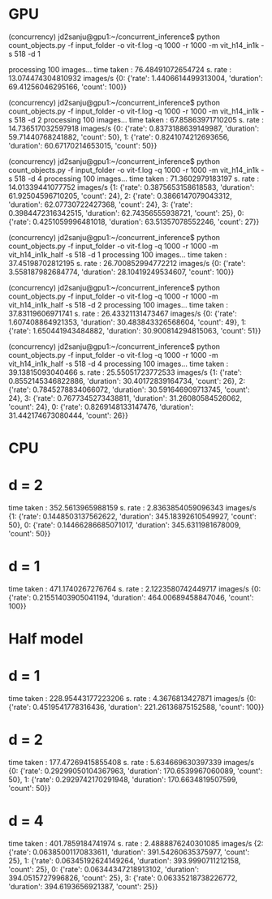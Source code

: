 # GPU
(concurrency) jd2sanju@gpu1:~/concurrent_inference$ python count_objects.py -f input_folder -o vit-f.log -q 1000 -r 1000 -m vit_h14_in1k -s 518 -d 1

processing 100 images... 
time taken : 76.48491072654724 s.
rate : 13.074474304810932 images/s
{0: {'rate': 1.4406614499313004, 'duration': 69.41256046295166, 'count': 100}}

(concurrency) jd2sanju@gpu1:~/concurrent_inference$ python count_objects.py -f input_folder -o vit-f.log -q 1000 -r 1000 -m vit_h14_in1k -s 518 -d 2
processing 100 images... 
time taken : 67.85863971710205 s.
rate : 14.736517032597918 images/s
{0: {'rate': 0.8373188639149987, 'duration': 59.71440768241882, 'count': 50}, 1: {'rate': 0.8241074212693656, 'duration': 60.67170214653015, 'count': 50}}

(concurrency) jd2sanju@gpu1:~/concurrent_inference$ python count_objects.py -f input_folder -o vit-f.log -q 1000 -r 1000 -m vit_h14_in1k -s 518 -d 4
processing 100 images... 
time taken : 71.3602979183197 s.
rate : 14.01339441077752 images/s
{1: {'rate': 0.3875653158618583, 'duration': 61.92504596710205, 'count': 24}, 2: {'rate': 0.3866147079043312, 'duration': 62.07730722427368, 'count': 24}, 3: {'rate': 0.3984472316342515, 'duration': 62.74356555938721, 'count': 25}, 0: {'rate': 0.4251059996481018, 'duration': 63.51357078552246, 'count': 27}}

(concurrency) jd2sanju@gpu1:~/concurrent_inference$ python count_objects.py -f input_folder -o vit-f.log -q 1000 -r 1000 -m vit_h14_in1k_half -s 518 -d 1
processing 100 images... 
time taken : 37.45198702812195 s.
rate : 26.700852994772212 images/s
{0: {'rate': 3.558187982684774, 'duration': 28.10419249534607, 'count': 100}}

(concurrency) jd2sanju@gpu1:~/concurrent_inference$ python count_objects.py -f input_folder -o vit-f.log -q 1000 -r 1000 -m vit_h14_in1k_half -s 518 -d 2
processing 100 images... 
time taken : 37.83119606971741 s.
rate : 26.43321131473467 images/s
{0: {'rate': 1.607408864921353, 'duration': 30.483843326568604, 'count': 49}, 1: {'rate': 1.650441943484882, 'duration': 30.900814294815063, 'count': 51}}

(concurrency) jd2sanju@gpu1:~/concurrent_inference$ python count_objects.py -f input_folder -o vit-f.log -q 1000 -r 1000 -m vit_h14_in1k_half -s 518 -d 4
processing 100 images... 
time taken : 39.13815093040466 s.
rate : 25.55051723772533 images/s
{1: {'rate': 0.8552145346822886, 'duration': 30.40172839164734, 'count': 26}, 2: {'rate': 0.7845278834066072, 'duration': 30.591646909713745, 'count': 24}, 3: {'rate': 0.7677345273438811, 'duration': 31.26080584526062, 'count': 24}, 0: {'rate': 0.8269148133147476, 'duration': 31.442174673080444, 'count': 26}}





# CPU
# d  = 2
time taken : 352.5613965988159 s.
rate : 2.8363854059096343 images/s
{1: {'rate': 0.1448503137562622, 'duration': 345.18392610549927, 'count': 50}, 0: {'rate': 0.14466286685071017, 'duration': 345.6311981678009, 'count': 50}}

# d = 1
time taken : 471.1740267276764 s.
rate : 2.1223580742449717 images/s
{0: {'rate': 0.21551403905041194, 'duration': 464.00689458847046, 'count': 100}}


# Half model
# d = 1
time taken : 228.95443177223206 s.
rate : 4.3676813427871 images/s
{0: {'rate': 0.4519541778316436, 'duration': 221.26136875152588, 'count': 100}}

# d = 2
time taken : 177.47269415855408 s.
rate : 5.634669630397339 images/s
{0: {'rate': 0.29299050104367963, 'duration': 170.6539967060089, 'count': 50}, 1: {'rate': 0.2929742170291948, 'duration': 170.6634819507599, 'count': 50}}

# d = 4
time taken : 401.7859184741974 s.
rate : 2.4888876240301085 images/s
{2: {'rate': 0.06385001170833611, 'duration': 391.54260635375977, 'count': 25}, 1: {'rate': 0.06345192624149264, 'duration': 393.9990711212158, 'count': 25}, 0: {'rate': 0.06344347218913102, 'duration': 394.0515727996826, 'count': 25}, 3: {'rate': 0.06335218738226772, 'duration': 394.6193656921387, 'count': 25}}